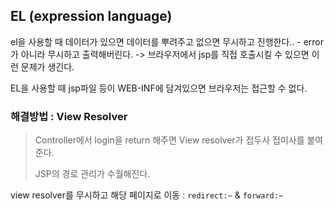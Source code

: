 ## EL (expression language)

el을 사용할 때 데이터가 있으면 데이터를 뿌려주고 없으면 무시하고 진행한다..
	- error가 아니라 무시하고 출력해버린다.
-> 브라우저에서 jsp를 직접 호출시킬 수 있으면 이런 문제가 생긴다.

EL을 사용할 때 jsp파일 등이 WEB-INF에 담겨있으면 브라우저는 접근할 수 없다. 

### 해결방법 : View Resolver 

> Controller에서 login을 return 해주면 View resolver가 접두사 접미사를 붙여준다.
>
> JSP의 경로 관리가 수월해진다.

view resolver를 무시하고 해당 페이지로 이동 : `redirect:~` & `forward:~` 
